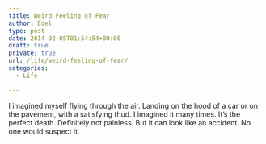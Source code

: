 ```yaml
---
title: Weird Feeling of Fear
author: Edel
type: post
date: 2014-02-05T01:54:54+00:00
draft: true
private: true
url: /life/weird-feeling-of-fear/
categories:
  - Life

---
```

I imagined myself flying through the air. Landing on the hood of a car or on the pavement, with a satisfying thud. I imagined it many times. It&#8217;s the perfect death. Definitely not painless. But it can look like an accident. No one would suspect it.

<ol class="footnote">
</ol>